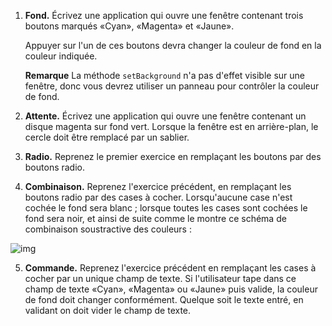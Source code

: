 1. **Fond.** Écrivez une application qui ouvre une fenêtre contenant trois boutons marqués «Cyan», «Magenta» et «Jaune».

   Appuyer sur l'un de ces boutons devra changer la couleur de fond en la couleur indiquée.

   **Remarque** La méthode `setBackground` n'a pas d'effet visible sur une fenêtre, donc vous devrez utiliser un panneau pour contrôler la couleur de fond.

2. **Attente.** Écrivez une application qui ouvre une fenêtre contenant un disque magenta sur fond vert. Lorsque la fenêtre est en arrière-plan, le cercle doit être remplacé par un sablier.

3. **Radio.** Reprenez le premier exercice en remplaçant les boutons par des boutons radio.

4.  **Combinaison.** Reprenez l'exercice précédent, en remplaçant les boutons radio par des cases à cocher. Lorsqu'aucune case n'est cochée le fond sera blanc ; lorsque toutes les cases sont cochées le fond sera noir, et ainsi de suite comme le montre ce schéma de combinaison soustractive des couleurs :

   ![img](http://www.iut-fbleau.fr/sitebp/apl21/evenements1/couleurs.svg)

5.  **Commande.** Reprenez l'exercice précédent en remplaçant les cases à cocher par un unique champ de texte. Si l'utilisateur tape dans ce champ de texte «Cyan», «Magenta» ou «Jaune» puis valide, la couleur de fond doit changer conformément. Quelque soit le texte entré, en validant on doit vider le champ de texte.